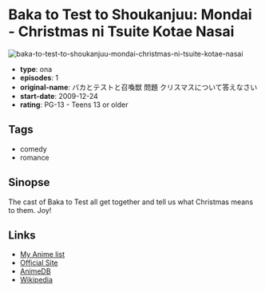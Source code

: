 # Baka to Test to Shoukanjuu: Mondai - Christmas ni Tsuite Kotae Nasai

![baka-to-test-to-shoukanjuu-mondai-christmas-ni-tsuite-kotae-nasai](https://cdn.myanimelist.net/images/anime/9/67301.jpg)

-   **type**: ona
-   **episodes**: 1
-   **original-name**: バカとテストと召喚獣 問題 クリスマスについて答えなさい
-   **start-date**: 2009-12-24
-   **rating**: PG-13 - Teens 13 or older

## Tags

-   comedy
-   romance

## Sinopse

The cast of Baka to Test all get together and tell us what Christmas means to them. Joy!

## Links

-   [My Anime list](https://myanimelist.net/anime/7805/Baka_to_Test_to_Shoukanjuu__Mondai_-_Christmas_ni_Tsuite_Kotae_Nasai)
-   [Official Site](http://www.bakatest.com/)
-   [AnimeDB](http://anidb.info/perl-bin/animedb.pl?show=anime&aid=6747)
-   [Wikipedia](http://en.wikipedia.org/wiki/Baka_to_Test_to_Shōkanjū)
